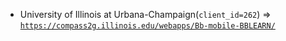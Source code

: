  - University of Illinois at Urbana-Champaign(`client_id=262`) => [`https://compass2g.illinois.edu/webapps/Bb-mobile-BBLEARN/`](https://compass2g.illinois.edu/webapps/Bb-mobile-BBLEARN/)
